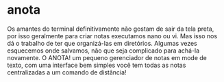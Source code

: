 # anota
Os amantes do terminal definitivamente não gostam de sair da tela preta, por isso geralmente para criar notas executamos nano ou vi. Mas isso nos dá o trabalho de ter que organizá-las em diretórios. Algumas vezes esquecemos onde salvamos, não que seja complicado para achá-la novamente. O ANOTA! um pequeno gerenciador de notas em mode de texto, com uma interface bem simples você tem todas as notas centralizadas a um comando de distância!
